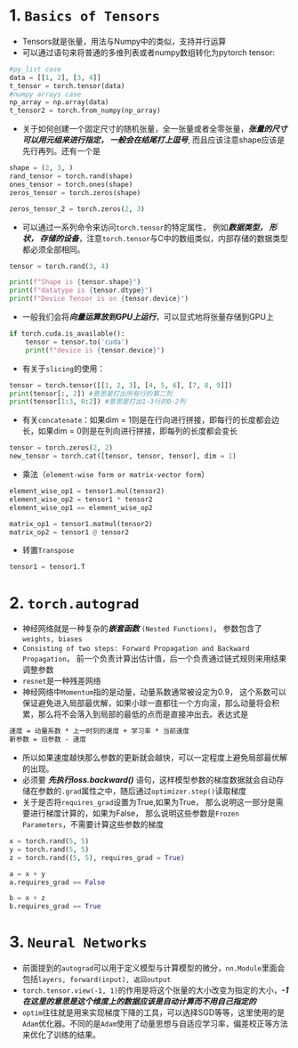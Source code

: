 # 1. `Basics of Tensors`
- Tensors就是张量，用法与Numpy中的类似，支持并行运算
- 可以通过语句来将普通的多维列表或者numpy数组转化为pytorch tensor:
```python
#py_list case
data = [[1, 2], [3, 4]]
t_tensor = torch.tensor(data)
#numpy arrays case
np_array = np.array(data)
t_tensor2 = torch.from_numpy(np_array)
```
- 关于如何创建一个固定尺寸的随机张量，全一张量或者全零张量，***张量的尺寸可以用元组来进行指定， 一般会在结尾打上逗号***,  而且应该注意shape应该是先行再列。还有一个是
```python
shape = (2, 3, )
rand_tensor = torch.rand(shape)
ones_tensor = torch.ones(shape)
zeros_tensor = torch.zeros(shape)

zeros_tensor_2 = torch.zeros(2, 3)
```
- 可以通过一系列命令来访问`torch.tensor`的特定属性， 例如***数据类型， 形状， 存储的设备***，注意`torch.tensor`与C中的数组类似，内部存储的数据类型都必须全部相同。
```python
tensor = torch.rand(3, 4)

print(f"Shape is {tensor.shape}")
print(f"datatype is {tensor.dtype}")
print(f"Device Tensor is on {tensor.device}")
```
- 一般我们会将***向量运算放到GPU上运行***，可以显式地将张量存储到GPU上
```python
if torch.cuda.is_available():
	tensor = tensor.to('cuda')
	print(f"device is {tensor.device}")
```
- 有关于`slicing`的使用：
```Python
tensor = torch.tensor([[1, 2, 3], [4, 5, 6], [7, 8, 9]])
print(tensor[:, 2]) #意思是打出所有行的第二列
print(tensor[1:3, 0:2]) #意思是打出1-3行的0-2列
```
- 有关`concatenate`：如果dim = 1则是在行向进行拼接，即每行的长度都会边长，如果dim = 0则是在列向进行拼接，即每列的长度都会变长
```python
tensor = torch.zeros(2, 2)
new_tensor = torch.cat([tensor, tensor, tensor], dim = 1)
```
- 乘法（`element-wise form or matrix-vector form`）
```python
element_wise_op1 = tensor1.mul(tensor2)
element_wise_op2 = tensor1 * tensor2
element_wise_op1 == element_wise_op2

matrix_op1 = tensor1.matmul(tensor2)
matrix_op2 = tensor1 @ tensor2
```
- 转置`Transpose`
```python
tensor1 = tensor1.T
```
# 2. `torch.autograd`
- 神经网络就是一种复杂的***嵌套函数*** `(Nested Functions)`， 参数包含了`weights, biases`
- `Consisting of two steps: Forward Propagation and Backward Propagation`， 前一个负责计算出估计值，后一个负责通过链式规则来用结果调整参数
- `resnet`是一种残差网络
- 神经网络中`Momentum`指的是动量，动量系数通常被设定为0.9， 这个系数可以保证避免进入局部最优解，如果小球一直都往一个方向滚，那么动量将会积累，那么将不会落入到局部的最低的点而是直接冲出去。表达式是
```markdown
速度 = 动量系数 * 上一时刻的速度 + 学习率 * 当前速度
新参数 = 旧参数 - 速度
```
- 所以如果速度越快那么参数的更新就会越快，可以一定程度上避免局部最优解的出现。
- 必须要 ***先执行loss.backward()*** 语句，这样模型参数的梯度数据就会自动存储在参数的`.grad`属性之中，随后通过`optimizer.step()`读取梯度
- 关于是否将`requires_grad`设置为True,如果为True， 那么说明这一部分是需要进行梯度计算的，如果为False， 那么说明这些参数是`Frozen Parameters`，不需要计算这些参数的梯度
```python
x = torch.rand(5, 5)
y = torch.rand(5, 5)
z = torch.rand((5, 5), requires_grad = True)

a = x + y
a.requires_grad == False

b = x + z
b.requires_grad == True
```
# 3. `Neural Networks`
- 前面提到的`autograd`可以用于定义模型与计算模型的微分，`nn.Module`里面会包括`layers, forward(input), 返回output`
- `torch.tensor.view(-1, 1)`的作用是将这个张量的大小改变为指定的大小，***-1在这里的意思是这个维度上的数据应该是自动计算而不用自己指定的*** 
- `optim`往往就是用来实现梯度下降的工具，可以选择SGD等等，这里使用的是`Adam`优化器。不同的是`Adam`使用了动量思想与自适应学习率，偏差校正等方法来优化了训练的结果。